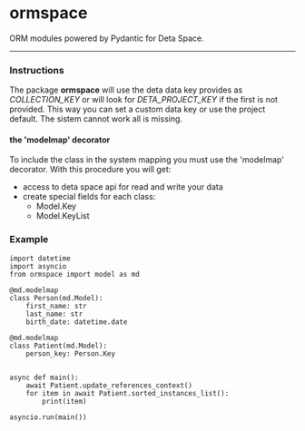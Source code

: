 # ormspace 
ORM modules powered by Pydantic for Deta Space.

--- 

### Instructions

The package **ormspace**  will use the deta data key provides as _COLLECTION_KEY_ or will look for _DETA_PROJECT_KEY_ if the 
first is not provided. This way you can set a custom data key or use the project default. The sistem cannot work all is
missing. 

#### the 'modelmap' decorator 
To include the class in the system mapping you must use the 'modelmap' decorator.  With this procedure you will get:
- access to deta space api for read and write your data 
- create special fields for each class:
  - Model.Key 
  - Model.KeyList
  

### Example
    import datetime
    import asyncio
    from ormspace import model as md

    @md.modelmap
    class Person(md.Model):
        first_name: str 
        last_name: str 
        birth_date: datetime.date

    @md.modelmap
    class Patient(md.Model):
        person_key: Person.Key


    async def main():
        await Patient.update_references_context()
        for item in await Patient.sorted_instances_list():
            print(item)

    asyncio.run(main())


